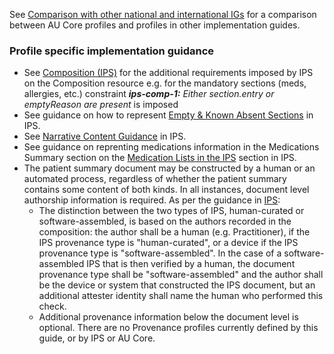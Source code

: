 See [Comparison with other national and international IGs](comparison.html) for a comparison between AU Core profiles and profiles in other implementation guides.

### Profile specific implementation guidance
- See [Composition (IPS)](https://build.fhir.org/ig/costateixeira/fhir-ips/StructureDefinition-Composition-uv-ips.html) for the additional requirements imposed by IPS on the Composition resource e.g. for the mandatory sections (meds, allergies, etc.) constraint _**ips-comp-1:** Either section.entry or emptyReason are present_ is imposed
- See guidance on how to represent [Empty & Known Absent Sections](https://build.fhir.org/ig/HL7/fhir-ips/Design-Conventions.html#empty-sections--missing-data) in IPS.
- See [Narrative Content Guidance](https://build.fhir.org/ig/HL7/fhir-ips/Design-Conventions.html#narrative-content-guidance) in IPS.
- See guidance on reprenting medications information in the Medications Summary section on the [Medication Lists in the IPS](https://build.fhir.org/ig/HL7/fhir-ips/Design-Conventions.html#narrative-content-guidance) section in IPS.
- The patient summary document may be constructed by a human or an automated process, regardless of whether the patient summary contains some content of both kinds. In all instances, document level authorship information is required. As per the guidance in [IPS](https://build.fhir.org/ig/HL7/fhir-ips/Design-Conventions.html#provenance):
   - The distinction between the two types of IPS, human-curated or software-assembled, is based on the authors recorded in the composition: the author shall be a human (e.g. Practitioner), if the IPS provenance type is "human-curated", or a device if the IPS provenance type is "software-assembled". In the case of a software-assembled IPS that is then verified by a human, the document provenance type shall be "software-assembled" and the author shall be the device or system that constructed the IPS document, but an additional attester identity shall name the human who performed this check.
   - Additional provenance information below the document level is optional. There are no Provenance profiles currently defined by this guide, or by IPS or AU Core.